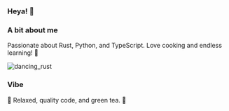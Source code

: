 ### Heya! 👋

### A bit about me
Passionate about Rust, Python, and TypeScript. Love cooking and endless learning! 🚀

![dancing_rust](./dancing-rust.gif)

### Vibe
🐼 Relaxed, quality code, and green tea. 🍵
